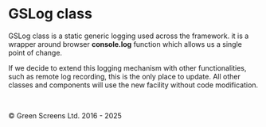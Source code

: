 # GSLog class
 
GSLog class is a static generic logging used across the framework. it is a wrapper around browser **console.log** function which allows us a single point of change.
 
If we decide to extend this logging mechanism with other functionalities, such as remote log recording, this is the only place to update. All other classes and components will use the new facility without code modification.


<br>

&copy; Green Screens Ltd. 2016 - 2025
